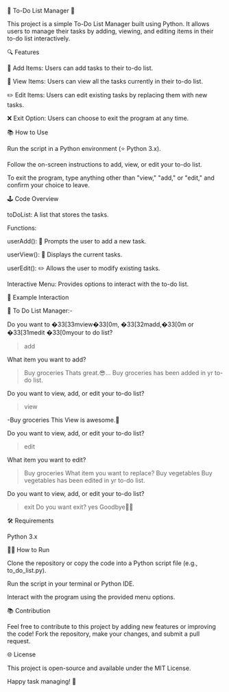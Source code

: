 🗾 To-Do List Manager 🗾

This project is a simple To-Do List Manager built using Python. It allows users to manage their tasks by adding, viewing, and editing items in their to-do list interactively.

🔍 Features

📝 Add Items: Users can add tasks to their to-do list.

🔄 View Items: Users can view all the tasks currently in their to-do list.

✏️ Edit Items: Users can edit existing tasks by replacing them with new tasks.

❌ Exit Option: Users can choose to exit the program at any time.

📚 How to Use

Run the script in a Python environment (⭐ Python 3.x).

Follow the on-screen instructions to add, view, or edit your to-do list.

To exit the program, type anything other than "view," "add," or "edit," and confirm your choice to leave.

🕹️ Code Overview

toDoList: A list that stores the tasks.

Functions:

userAdd(): 📝 Prompts the user to add a new task.

userView(): 🔄 Displays the current tasks.

userEdit(): ✏️ Allows the user to modify existing tasks.

Interactive Menu: Provides options to interact with the to-do list.

🔢 Example Interaction

🗾 To Do List Manager:-

Do you want to �33[33mview�33[0m, �33[32madd,�33[0m or �33[31medit �33[0myour to do list?
> add

What item you want to add? 
> Buy groceries
Thats great.😎...
Buy groceries has been added in yr to-do list.

Do you want to view, add, or edit your to-do list?
> view

-Buy groceries
This View is awesome.🌈

Do you want to view, add, or edit your to-do list?
> edit

What item you want to edit? 
> Buy groceries
What item you want to replace? 
> Buy vegetables
Buy vegetables has been edited in yr to-do list.

Do you want to view, add, or edit your to-do list?
> exit
Do you want exit? 
> yes
Goodbye👋🏻

🛠️ Requirements

Python 3.x

👨‍💻 How to Run

Clone the repository or copy the code into a Python script file (e.g., to_do_list.py).

Run the script in your terminal or Python IDE.

Interact with the program using the provided menu options.

📚 Contribution

Feel free to contribute to this project by adding new features or improving the code! Fork the repository, make your changes, and submit a pull request.

🌐 License

This project is open-source and available under the MIT License.

Happy task managing! 🎉

